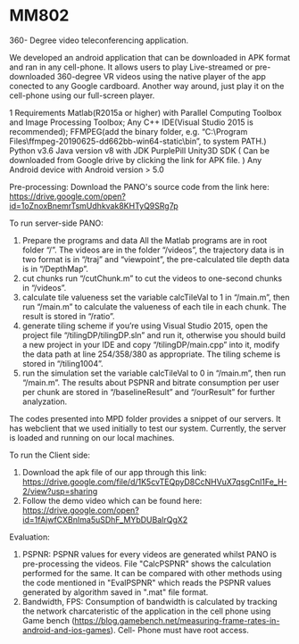 # MM802
360- Degree video teleconferencing application. 

We developed an android application that can be downloaded in APK format and ran in any cell-phone. It allows users to play Live-streamed or pre-downloaded 360-degree VR videos using the native player of the app conected to any Google cardboard. Another way around, just play it on the cell-phone using our full-screen player.  

1 Requirements
Matlab(R2015a or higher) with Parallel Computing Toolbox and Image Processing Toolbox;
Any C++ IDE(Visual Studio 2015 is recommended);
FFMPEG(add the binary folder, e.g. “C:\Program Files\ffmpeg-20190625-dd662bb-win64-static\bin”, to system PATH.)
Python v3.6
Java version v8 with JDK 
PurplePill Unity3D SDK ( Can be downloaded from Google drive by clicking the link for APK file. )
Any Android device with Android version > 5.0

Pre-processing: 
Download the PANO's source code from the link here: https://drive.google.com/open?id=1oZnoxBnemrTsmUdhkvak8KHTyQ9SRg7p

To run server-side PANO:
  1)  Prepare the programs and data
    All the Matlab programs are in root folder “/”. The videos are in the folder “/videos”, the trajectory data is in two format is in “/traj” and “viewpoint”, the pre-calculated tile depth data is in “/DepthMap”. 
  2)  cut chunks
    run “/cutChunk.m” to cut the videos to one-second chunks in “/videos”.
  3)  calculate tile valueness
    set the variable calcTileVal to 1 in “/main.m”, then run “/main.m” to calculate the valueness of each tile in each chunk. The result is stored in “/ratio”.
  4)  generate tiling scheme
    if you’re using Visual Studio 2015, open the project file “/tilingDP/tilingDP.sln” and run it, otherwise you should build a new project in your IDE and copy “/tilingDP/main.cpp” into it, modify the data path at line 254/358/380 as appropriate. The tiling scheme is stored in “/tiling1004”.
  5)  run the simulation
    set the variable calcTileVal to 0 in “/main.m”, then run “/main.m”. The results about PSPNR and bitrate consumption per user per chunk are stored in “/baselineResult” and “/ourResult” for further analyzation.
    
The codes presented into MPD folder provides a snippet of our servers. It has webclient that we used initially to test our system. Currently, the server is loaded and running on our local machines. 

To run the Client side:
  1) Download the apk file of our app through this link: https://drive.google.com/file/d/1K5cvTEQpyD8CcNHVuX7qsgCnl1Fe_H-2/view?usp=sharing
  2) Follow the demo video which can be found here: https://drive.google.com/open?id=1fAjwfCXBnIma5uSDhF_MYbDUBaIrQgX2
  
 Evaluation: 
  1) PSPNR: PSPNR values for every videos are generated whilst PANO is pre-processing the videos. File "CalcPSPNR" shows the calculation performed for the same. It can be compared with other methods using the code mentioned in "EvalPSPNR" which reads the PSPNR values generated by algorithm saved in ".mat" file format. 
  2) Bandwidth, FPS: Consumption of bandwidth is calculated by tracking the network charcateristic of the application in the cell phone using Game bench (https://blog.gamebench.net/measuring-frame-rates-in-android-and-ios-games). Cell- Phone must have root access.  
  
